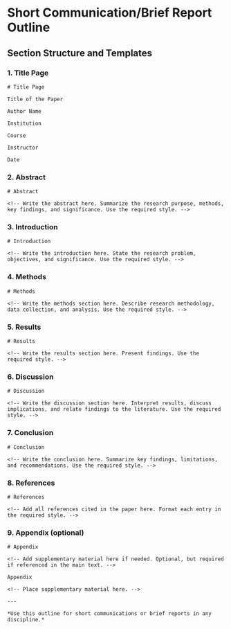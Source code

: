 # Short Communication/Brief Report Outline

## Section Structure and Templates

### 1. Title Page
```
# Title Page

Title of the Paper

Author Name

Institution

Course

Instructor

Date
```

### 2. Abstract
```
# Abstract

<!-- Write the abstract here. Summarize the research purpose, methods, key findings, and significance. Use the required style. -->
```

### 3. Introduction
```
# Introduction

<!-- Write the introduction here. State the research problem, objectives, and significance. Use the required style. -->
```

### 4. Methods
```
# Methods

<!-- Write the methods section here. Describe research methodology, data collection, and analysis. Use the required style. -->
```

### 5. Results
```
# Results

<!-- Write the results section here. Present findings. Use the required style. -->
```

### 6. Discussion
```
# Discussion

<!-- Write the discussion section here. Interpret results, discuss implications, and relate findings to the literature. Use the required style. -->
```

### 7. Conclusion
```
# Conclusion

<!-- Write the conclusion here. Summarize key findings, limitations, and recommendations. Use the required style. -->
```

### 8. References
```
# References

<!-- Add all references cited in the paper here. Format each entry in the required style. -->
```

### 9. Appendix (optional)
```
# Appendix

<!-- Add supplementary material here if needed. Optional, but required if referenced in the main text. -->

Appendix

<!-- Place supplementary material here. -->

---

*Use this outline for short communications or brief reports in any discipline.*
